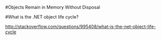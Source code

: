 ﻿#Objects Remain in Memory Without Disposal

#What is the .NET object life cycle?

http://stackoverflow.com/questions/995408/what-is-the-net-object-life-cycle



